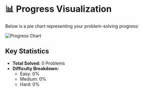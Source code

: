 # 📊 Progress Visualization

Below is a pie chart representing your problem-solving progress:

![Progress Chart](path/to/progress_pie_chart.png)

## Key Statistics
- **Total Solved:** 0 Problems
- **Difficulty Breakdown:**
  - Easy: 0%
  - Medium: 0%
  - Hard: 0%
